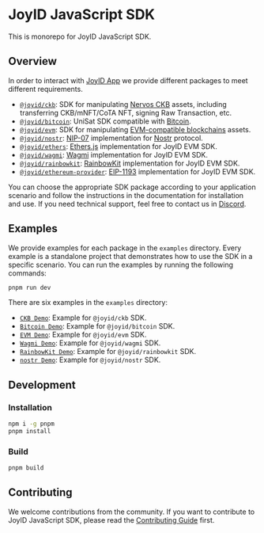 # JoyID JavaScript SDK

This is monorepo for JoyID JavaScript SDK.

## Overview

In order to interact with [JoyID App](https://app.joy.id) we provide different packages to meet different requirements.

* [`@joyid/ckb`](./packages/ckb/): SDK for manipulating [Nervos CKB](https://www.nervos.org/) assets, including transferring CKB/mNFT/CoTA NFT, signing Raw Transaction, etc.
* [`@joyid/bitcoin`](./packages/bitcoin/): UniSat SDK compatible with [Bitcoin](https://bitcoin.org/).
* [`@joyid/evm`](./packages//evm/): SDK for manipulating [EVM-compatible blockchains](https://blog.thirdweb.com/evm-compatible-blockchains-and-ethereum-virtual-machine/) assets.
* [`@joyid/nostr`](./packages//nostr/): [NIP-07](https://github.com/nostr-protocol/nips/blob/master/07.md) implementation for [Nostr](https://nostr.com/) protocol.
* [`@joyid/ethers`](./packages/ethers/): [Ethers.js](https://docs.ethers.io/v5/) implementation for JoyID EVM SDK.
* [`@joyid/wagmi`](./packages/wagmi/): [Wagmi](https://wagmi.io/) implementation for JoyID EVM SDK.
* [`@joyid/rainbowkit`](./packages/rainbowkit/): [RainbowKit](https://www.rainbowkit.com/) implementation for JoyID EVM SDK.
* [`@joyid/ethereum-provider`](./packages/ethereum-provider/): [EIP-1193](https://eips.ethereum.org/EIPS/eip-1193) implementation for JoyID EVM SDK.

You can choose the appropriate SDK package according to your application scenario and follow the instructions in the documentation for installation and use. If you need technical support, feel free to contact us in [Discord](https://discord.com/invite/77MyakRKVB).

## Examples

We provide examples for each package in the `examples` directory. Every example is a standalone project that demonstrates how to use the SDK in a specific scenario. You can run the examples by running the following commands:

```bash
pnpm run dev
```

There are six examples in the `examples` directory:

* [`CKB Demo`](./examples/ckb/): Example for `@joyid/ckb` SDK.
* [`Bitcoin Demo`](./examples/bitcoin/): Example for `@joyid/bitcoin` SDK.
* [`EVM Demo`](./examples/evm/): Example for `@joyid/evm` SDK.
* [`Wagmi Demo`](./examples/wagmi/): Example for `@joyid/wagmi` SDK.
* [`RainbowKit Demo`](./examples/rainbowkit/): Example for `@joyid/rainbowkit` SDK.
* [`nostr Demo`](./examples/nostr/): Example for `@joyid/nostr` SDK.

## Development

### Installation

```bash
npm i -g pnpm
pnpm install
```

### Build

```bash
pnpm build
```

## Contributing

We welcome contributions from the community. If you want to contribute to JoyID JavaScript SDK, please read the [Contributing Guide](./CONTRIBUTING.md) first.
